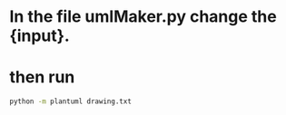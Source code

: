 # In the file umlMaker.py change the {input}.
# then run 
``` bash
python -m plantuml drawing.txt
```
